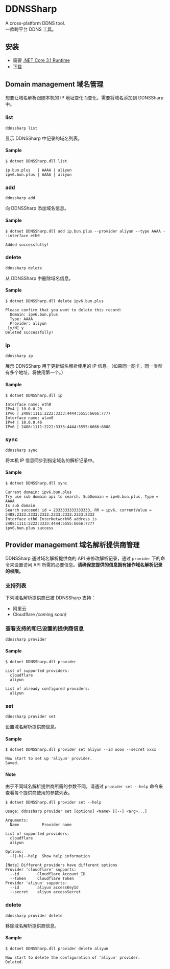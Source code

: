 # DDNSSharp

A cross-platform DDNS tool.  
一款跨平台 DDNS 工具。

## 安装
- 需要 [.NET Core 3.1 Runtime](https://dotnet.microsoft.com/download/dotnet-core)
- [下载](./releases)

## Domain management 域名管理

想要让域名解析跟随本机的 IP 地址变化而变化，需要将域名添加到 DDNSSharp 中。

### list

`ddnssharp list`

显示 DDNSSharp 中记录的域名列表。

#### Sample
```
$ dotnet DDNSSharp.dll list

ip.bun.plus   | AAAA | aliyun 
ipv6.bun.plus | AAAA | aliyun
```

### add

`ddnssharp add`

向 DDNSSharp 添加域名信息。

#### Sample
```
$ dotnet DDNSSharp.dll add ip.bun.plus --provider aliyun --type AAAA --interface eth0

Added successfully!
```

### delete

`ddnssharp delete`

从 DDNSSharp 中删除域名信息。

#### Sample
```
$ dotnet DDNSSharp.dll delete ipv6.bun.plus

Please confirm that you want to delete this record:
  Domain: ipv6.bun.plus
  Type: AAAA
  Provider: aliyun
 [y/N] y
Deleted successfully!
```

### ip

`ddnssharp ip`

展示 DDNSSharp 用于更新域名解析使用的 IP 信息。（如果同一网卡，同一类型有多个地址，将使用第一个。）

#### Sample
```
$ dotnet DDNSSharp.dll ip

Interface name: eth0
IPv4 | 10.0.0.20
IPv6 | 2408:1111:2222:3333:4444:5555:6666:7777
Interface name: wlan0
IPv4 | 10.0.0.46
IPv6 | 2408:1111:2222:3333:4444:5555:6666:8888
```

### sync

`ddnssharp sync`

将本机 IP 信息同步到指定域名的解析记录中。

#### Sample
```
$ dotnet DDNSSharp.dll sync

Current domain: ipv6.bun.plus
Try use sub domain api to search. SubDomain = ipv6.bun.plus, Type = AAAA
Is sub domain
Search succeed: id = 2333333333333333, RR = ipv6, currentValue = 2408:2333:2333:2333:2333:2333:2333:2333
Interface eth0 InterNetworkV6 address is 2408:1111:2222:3333:4444:5555:6666:7777
ipv6.bun.plus success
```

## Provider management 域名解析提供商管理

DDNSSharp 通过域名解析提供商的 API 来修改解析记录，通过 `provider` 下的命令来设置访问 API 所需的必要信息。**请确保您提供的信息拥有操作域名解析记录的权限。**

### 支持列表

下列域名解析提供商已被 DDNSSharp 支持：

- 阿里云
- Cloudflare *(coming soon)*

### 查看支持的和已设置的提供商信息

`ddnssharp provider`

#### Sample
```
$ dotnet DDNSSharp.dll provider

List of supported providers:
  cloudflare
  aliyun

List of already configured providers:
  aliyun
```

### set

`ddnssharp provider set`

设置域名解析提供商信息。

#### Sample
```
$ dotnet DDNSSharp.dll provider set aliyun --id oooo --secret xxxx

Now start to set up 'aliyun' provider.
Saved.
```

#### Note
由于不同域名解析提供商所需的参数不同，请通过 `provider set --help` 命令来查看每个提供商使用的参数列表。

```
$ dotnet DDNSSharp.dll provider set --help

Usage: ddnssharp provider set [options] <Name> [[--] <arg>...]

Arguments:
  Name          Provider name

List of supported providers:
  cloudflare
  aliyun

Options:
  -?|-h|--help  Show help information

[Note] Different providers have different options
Provider 'cloudflare' supports:
  --id        Cloudflare Account_ID
  --token     Cloudflare Token
Provider 'aliyun' supports:
  --id        aliyun accessKeyId
  --secret    aliyun accessSecret
```

### delete

`ddnssharp provider delete`

移除域名解析提供商信息。

#### Sample
```
$ dotnet DDNSSharp.dll provider delete aliyun

Now start to delete the configuration of 'aliyun' provider.
Deleted.
```
